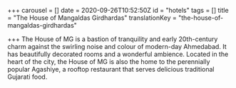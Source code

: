 +++
carousel = []
date = 2020-09-26T10:52:50Z
id = "hotels"
tags = []
title = "The House of Mangaldas Girdhardas"
translationKey = "the-house-of-mangaldas-girdhardas"

+++
The House of MG is a bastion of tranquility and early 20th-century charm against the swirling noise and colour of modern-day Ahmedabad. It has beautifully decorated rooms and a wonderful ambience. Located in the heart of the city, the House of MG is also the home to the perennially popular Agashiye, a rooftop restaurant that serves delicious traditional Gujarati food.
